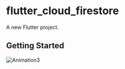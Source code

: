 # flutter_cloud_firestore

A new Flutter project.

## Getting Started

![Animation3](https://user-images.githubusercontent.com/68384701/130762669-ec972e14-f910-4644-8122-b8224ad04fb6.gif)

